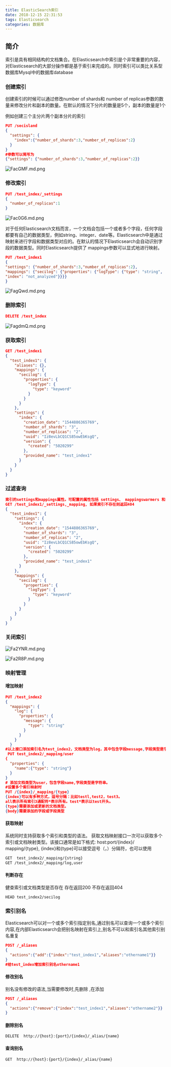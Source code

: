 ```yaml
---
title: ElasticSearch索引
date: 2018-12-15 22:31:53
tags: Elasticsearch
categories: 数据库
---
```


## 简介

索引是具有相同结构的文档集合。在Elasticsearch中索引是个非常重要的内容，对Elasticsearch的大部分操作都是基于索引来完成的。同时索引可以类比关系型数据库Mysql中的数据库database

### 创建索引

创建索引的时候可以通过修改number of shards和 number of replicas参数的数量来修改分片和副本的数量。在默认的情况下分片的数量是5个，副本的数量是1个

例如创建三个主分片两个副本分片的索引

```json
PUT /secisland
{
  "settings": {
    "index":{"number_of_shards":3,"number_of_replicas":2}
  }
}
#参数可以简写为
{"settings": {"number_of_shards":3,"number_of_replicas":2}}
```

![FacGMF.md.png](https://s1.ax1x.com/2018/12/15/FacGMF.md.png)

### 修改索引

```json
PUT /test_index/_settings
{
  "number_of_replicas":1
}
```

![Fac0G6.md.png](https://s1.ax1x.com/2018/12/15/Fac0G6.md.png)

对于任何Elasticsearch文档而言，一个文档会包括一个或者多个字段，任何字段都要有自己的数据类型，例如string、integer、date等。Elasticsearch中是通过映射来进行字段和数据类型对应的。在默认的情况下Elasticsearch会自动识别字段的数据类型。同时Elasticsearch提供了 mappings参数可以显式地进行映射。

```json
PUT /test_index1
{
"settings": {"number_of_shards":3,"number_of_replicas":2},
"mappings": {"secilog": {"properties": {"logType": {"type": "string",
"index": "not_analyzed"}}}}
}
```

![FagQwd.md.png](https://s1.ax1x.com/2018/12/15/FagQwd.md.png)

### 删除索引

```json
DELETE /test_index
```

![FagdmQ.md.png](https://s1.ax1x.com/2018/12/15/FagdmQ.md.png)

### 获取索引

```json
GET /test_index1
{
  "test_index1": {
    "aliases": {},
    "mappings": {
      "secilog": {
        "properties": {
          "logType": {
            "type": "keyword"
          }
        }
      }
    },
    "settings": {
      "index": {
        "creation_date": "1544886365769",
        "number_of_shards": "3",
        "number_of_replicas": "2",
        "uuid": "Iz8evLbCQ1CS85owEbKsgQ",
        "version": {
          "created": "5020299"
        },
        "provided_name": "test_index1"
      }
    }
  }
}
```

### 过滤查询

```json
索引的settings和mappings属性。可配置的属性包括 settings、 mappingswarmers 和 aliases。
GET /test_index1/_settings,_mapping, 如果索引不存在则返回404
{
  "test_index1": {
    "settings": {
      "index": {
        "creation_date": "1544886365769",
        "number_of_shards": "3",
        "number_of_replicas": "2",
        "uuid": "Iz8evLbCQ1CS85owEbKsgQ",
        "version": {
          "created": "5020299"
        },
        "provided_name": "test_index1"
      }
    },
    "mappings": {
      "secilog": {
        "properties": {
          "logType": {
            "type": "keyword"
          }
        }
      }
    }
  }
}

```

### 关闭索引

![Fa2YNR.md.png](https://s1.ax1x.com/2018/12/15/Fa2YNR.md.png)

![Fa2R8P.md.png](https://s1.ax1x.com/2018/12/15/Fa2R8P.md.png)

### 映射管理

#### 增加映射

```json
PUT /test_index2
{
  "mappings": {
    "log": {
      "properties": {
        "message": {
          "type": "string"
        }
      }
    }
  }
#以上接口添加索引名为test_index2，文档类型为log，其中包含字段message,字段类型是字符串：
 PUT test_index2/_mapping/user
{
  "properties": {
    "name":{"type": "string"}
  }
}
# 添加文档类型为user，包含字段name,字段类型是字符串。
#设置多个索引映射时
PUT /{index}/_mapping/{type}
{index}可以有多种方式，逗号分隔：比如testl,test2，test3。
all表示所有索引3通配符*表示所有。test*表示以test开头。
{type}需要添加或更新的文档类型。
{body}需要添加的字段或字段类型
```

#### 获取映射

系统同时支持获取多个索引和类型的语法。
获取文档映射接口一次可以获取多个索引或文档映射类型。该接口通常是如下格式:
host:port/{index}/ mapping/{type}, {index}和{type}可以接受逗号（，）分隔符，也可以使用

```html
GET  test_index2/_mapping/{string}
GET /test_index2/_mapping/log,user
```

#### 判断存在

健查索引或文档类型是否存在  存在返回200 不存在返回404

```
HEAD test_index2/secilog
```

### 索引别名

Elasticsearch可以对一个或多个索引指定别名,通过别名可以查询一个或多个索引内容,在内部Elasticsearch会把别名映射在索引上,别名不可以和索引名其他索引别名重复

```json
POST /_aliases
{
  "actions":{"add":{"index":"test_index1","aliases":"othername1"}}
}
#给test_index增加索引别名othername1
```

#### 修改别名

别名没有修改的语法,当需要修改时,先删除 ,在添加

```json
POST /_aliases
{
  "actions":{"remove":{"index":"test_index1","aliases":"othername2"}}
}
```

#### 删除别名

```
DELETE  http://{host}:{port}/{index}/_alias/{name}
```

#### 查询别名

```
GET  http://{host}:{port}/{index}/_alias/{name}
```





